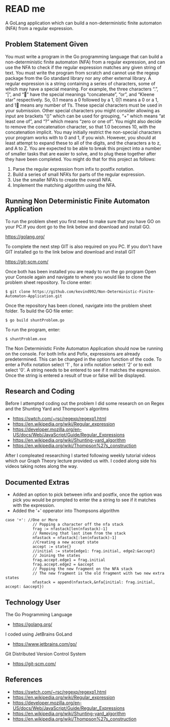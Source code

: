 # READ me

A GoLang application which can build a non-deterministic finite automaton (NFA) from a regular expression. 

## Problem Statement Given

You must write a program in the Go programming language that can build a non-deterministic finite automaton (NFA) from a regular expression, and can use the NFA to check if the regular expression matches any given string of text. You must write the program from scratch and cannot use the regexp package from the Go standard library nor any other external library.
A regular expression is a string containing a series of characters, some of which may have a special meaning. For example, the three characters “.”, “|”, and “” have the special meanings “concatenate”, “or”, and “Kleene star” respectively. So, 0.1 means a 0 followed by a 1, 0|1 means a 0 or a 1, and 1 means any number of 1’s. These special characters must be used in your submission.
Other special characters you might consider allowing as input are brackets “()” which can be used for grouping, “+” which means “at least one of”, and “?” which means “zero or one of”. You might also decide to remove the concatenation character, so that 1.0 becomes 10, with the concatenation implicit.
You may initially restrict the non-special characters your program works with to 0 and 1, if you wish. However, you should at least attempt to expand these to all of the digits, and the characters a to z, and A to Z.
You are expected to be able to break this project into a number of smaller tasks that are easier to solve, and to plug these together after they have been completed. You might do that for this project as follows:
1. Parse the regular expression from infix to postfix notation.
2. Build a series of small NFA’s for parts of the regular expression.
3. Use the smaller NFA’s to create the overall NFA.
4. Implement the matching algorithm using the NFA.

## Running Non Deterministic Finite Automaton Application

To run the problem sheet you first need to make sure that you have GO on your PC.If you dont go to the link below and download and install GO.

https://golang.org/

To complete the next step GIT is also required on you PC. If you don't have GIT installed go to the link below and download and install GIT

https://git-scm.com/

Once both has been installed you are ready to run the go program Open your Console again and navigate to where you would like to clone the problem sheet repository. To clone enter:

    $ git clone https://github.com/kevind992/Non-Deterministic-Finite-Automaton-Application.git

Once the repository has been cloned, navigate into the problem sheet folder. To build the GO file enter:

    $ go build shuntProblem.go

To run the program, enter:

    $ shuntProblem.exe

The Non Deterministic Finite Automaton Application should now be running on the console.
For both Infix and Pofix, expressions are already predetermined. This can be changed in the option function of the code.
To enter a Pofix notation select '1' , for a infix notation select '2' or to exit select '0'.
A string needs to be entered to see if it matches the expression. Once the string is entered a result of true or false will be displayed.

## Research and Coding

Before I attempted coding out the problem I did some research on on Regex and the Shunting Yard and Thompson's algoritms

- https://swtch.com/~rsc/regexp/regexp1.html
- https://en.wikipedia.org/wiki/Regular_expression
- https://developer.mozilla.org/en-US/docs/Web/JavaScript/Guide/Regular_Expressions
- https://en.wikipedia.org/wiki/Shunting-yard_algorithm
- https://en.wikipedia.org/wiki/Thompson%27s_construction

After I compleated researching I started following weekly tutorial videos which our Graph Theory lecture provided us with.
I coded along side his videos taking notes along the way.

## Documented Extras

- Added an option to pick between infix and postfix, once the option was pick you would be prompted to enter the a string to see if it matches with the expression.
- Added the '+' opperator into Thompsons algorithm

```
case '+': //One or More
			// Popping a character off the nfa stack
			frag := nfastack[len(nfastack)-1]
			// Removing that last item from the stack
			nfastack = nfastack[:len(nfastack)-1]
			//Creating a new accept state
			accept := state{}
			//initial := state{edge1: frag.initial, edge2:&accept}
			// Joining the states
			frag.accept.edge1 = frag.initial
			frag.accept.edge2 = &accept
			// Popping the new fragment on the NFA stack
			// The new fragment is the old fragment with two new extra states
			nfastack = append(nfastack,&nfa{initial: frag.initial, accept: &accept})
```			

## Technology User

The Go Programming Language
- https://golang.org/

I coded using JetBrains GoLand
- https://www.jetbrains.com/go/

Git Distributed Version Control System
- https://git-scm.com/

## References
- https://swtch.com/~rsc/regexp/regexp1.html
- https://en.wikipedia.org/wiki/Regular_expression
- https://developer.mozilla.org/en-US/docs/Web/JavaScript/Guide/Regular_Expressions
- https://en.wikipedia.org/wiki/Shunting-yard_algorithm
- https://en.wikipedia.org/wiki/Thompson%27s_construction
